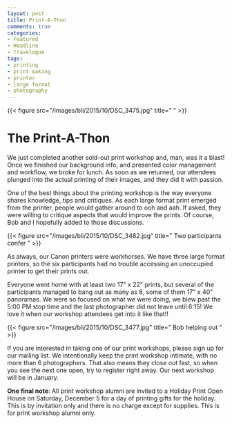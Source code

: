 ```yaml
---
layout: post
title: Print-A-Thon
comments: true
categories:
- Featured
- Headline
- Travelogue
tags:
- printing
- print making
- printer
- large format
- photography
---
```


{{< figure src="/images/bli/2015/10/DSC_3475.jpg" title="  " >}}

# The Print-A-Thon

We just completed another sold-out print workshop and, man, was it a blast! Once we finished our background info, and presented color management and workflow, we broke for lunch. As soon as we returned, our attendees plunged into the actual printing of their images, and they did it with passion.

<!--more-->

One of the best things about the printing workshop is the way everyone shares knowledge, tips and critiques. As each large format print emerged from the printer, people would gather around to ooh and aah. If asked, they were willing to critique aspects that would improve the prints. Of course, Bob and I hopefully added to those discussions. 

{{< figure src="/images/bli/2015/10/DSC_3482.jpg" title=" Two participants confer  " >}}

As always, our Canon printers were workhorses. We have three large format printers, so the six participants had no trouble accessing an unoccupied printer to get their prints out. 

Everyone went home with at least two 17" x 22" prints, but several of the participants managed to bang out as many as 8, some of them 17" x 40" panoramas. We were so focused on what we were doing, we blew past the 5:00 PM stop time and the last photographer did not leave until 6:15! We love it when our workshop attendees get into it like that!!

{{< figure src="/images/bli/2015/10/DSC_3477.jpg" title=" Bob helping out  " >}}

If you are interested in taking one of our print workshops, please sign up for our mailing list. We intentionally keep the print workshop intimate, with no more than 6 photographers. That also means they close out fast, so when you see the next one open, try to register right away. Our next workshop will be in January. 

**One final note**: All print workshop alumni are invited to a Holiday Print Open House on Saturday, December 5 for a day of printing gifts for the holiday. This is by invitation only and there is no charge except for supplies. This is for print workshop alumni only. 
